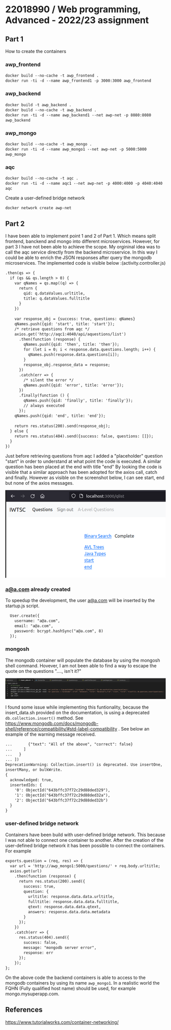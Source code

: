 # 22018990 / Web programming, Advanced - 2022/23 assignment




## Part 1


How to create the containers

### awp_frontend

```
docker build --no-cache -t awp_frontend .
docker run -ti -d --name awp_frontend1 -p 3000:3000 awp_frontend
```

### awp_backend

```
docker build -t awp_backend .
docker build --no-cache -t awp_backend .
docker run -ti -d --name awp_backend1 --net awp-net -p 8080:8080 awp_backend
```

### awp_mongo

```
docker build --no-cache -t awp_mongo .
docker run -ti -d --name awp_mongo1 --net awp-net -p 5000:5000 awp_mongo
```

### aqc

```
docker build --no-cache -t aqc .
docker run -ti -d --name aqc1 --net awp-net -p 4000:4000 -p 4040:4040 aqc
```

Create a user-defined bridge network
```
docker network create awp-net
```


## Part 2

I have been able to implement point 1 and 2 of Part 1.
Which means split frontend, banckend and mongo into different microservices.
However, for part 3 I have not been able to achieve the scope.
My orgininal idea was to call the aqc service directly from the backend microservice.
In this way I could be able to enrich the JSON responses after query the mongodb microservices.
The implemented code is visible below :(activity.controller.js)


```
.then(qs => {
  if (qs && qs.length > 0) {
    var qNames = qs.map((q) => {
      return {
        qid: q.dataValues.urltitle,
        title: q.dataValues.fulltitle
      }
    })

    var response_obj = {success: true, questions: qNames}
    qNames.push({qid: 'start', title: 'start'});
    /* retrieve questions from aqc */
    axios.get('http://aqc1:4040/api/aquestions/list')
      .then(function (response) {
        qNames.push({qid: 'then', title: 'then'});
        for (let i = 0; i < response.data.questions.length; i++) {
          qNames.push(response.data.questions[i]);
        }
        response_obj.response_data = response;
      })
      .catch(err => {
        /* silent the error */
        qNames.push({qid: 'error', title: 'error'});
      })
      .finally(function () {
        qNames.push({qid: 'finally', title: 'finally'});
        // always executed
      });
    qNames.push({qid: 'end', title: 'end'});

    return res.status(200).send(response_obj);
  } else {
    return res.status(404).send({success: false, questions: []});
  }
})

```

Just before retrieving questions from aqc I added a "placeholder" question "start" in order to understand at what point the code is executed.
A similar question has been placed at the end with title "end"
By looking the code is visible that a similar approach has been adopted for the axios call, catch and finally.
However as visible on the screenshot below, I can see start, end but none of the axios messages.

![axios failure](./images/start_end.png)

### a@a.com already created

To speedup the development, the user a@a.com will be inserted by the startup.js script.

```
  User.create({
    username: "a@a.com",
    email: "a@a.com",
    password: bcrypt.hashSync("a@a.com", 8)
  });
```

### mongosh

The mongodb container will populate the database by using the mongosh shell command.
Hovever, I am not been able to find a way to escape the quote on the questions "...., isn't it?"

![insert data with mongosh](./images/insert_data.sh.png)

I found some issue while implementing this funtionality, because the insert_data.sh provided on the documentation, is using a deprecated `db.collection.insert()` method.
See https://www.mongodb.com/docs/mongodb-shell/reference/compatibility/#std-label-compatibility .
See below an example of the warning message received.

```
...       {"text": "All of the above", "correct": false}
...     ]
...   }
... ])
DeprecationWarning: Collection.insert() is deprecated. Use insertOne, insertMany, or bulkWrite.
{
  acknowledged: true,
  insertedIds: {
    '0': ObjectId("643bffc37f72c29d88ded329"),
    '1': ObjectId("643bffc37f72c29d88ded32a"),
    '2': ObjectId("643bffc37f72c29d88ded32b")
  }
}
```
### user-defined bridge network

Containers have been build with user-defined bridge network.
This because I was not able to connect one container to another.
After the creation of the user-defined bridge network it has been possible to connect the containers.
For example

```
exports.question = (req, res) => {
  var url = 'http://awp_mongo1:5000/questions/' + req.body.urltitle;
  axios.get(url)
    .then(function (response) {
      return res.status(200).send({
        success: true,
        question: {
          urltitle: response.data.data.urltitle,
          fulltitle: response.data.data.fulltitle,
          qtext: response.data.data.qtext,
          answers: response.data.data.metadata
        }
      });
    })
    .catch(err => {
      res.status(404).send({
        success: false,
        message: "mongodb server error",
        response: err
      });
    });
};
```
On the above code the backend containers is able to access to the mongodb containers by using its name `awp_mongo1`.
In a realistic world the FQHN (Fully qualified host name) should be used, for example mongo.mysuperapp.com.



## References

https://www.tutorialworks.com/container-networking/
